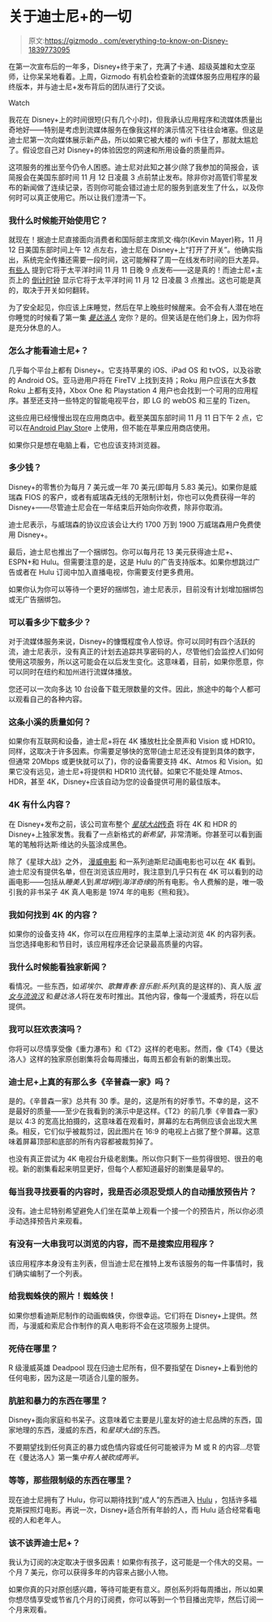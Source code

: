 # 关于迪士尼+的一切

> 原文:[https://gizmodo . com/everything-to-know-on-Disney-1839773095](https://gizmodo.com/everything-to-know-about-disney-1839773095)

在第一次宣布后的一年多，Disney+终于来了，充满了卡通、超级英雄和太空巫师，让你呆呆地看着。上周，Gizmodo 有机会检查新的流媒体服务应用程序的最终版本，并与迪士尼+发布背后的团队进行了交谈。

Watch

我花在 Disney+上的时间很短(只有几个小时)，但我承认应用程序和流媒体质量出奇地好——特别是考虑到流媒体服务在像我这样的演示情况下往往会堵塞。但这是迪士尼第一次向媒体展示新产品，所以如果它被大楼的 wifi 卡住了，那就太尴尬了。假设您自己对 Disney+的体验因您的网速和所用设备的质量而异。

这项服务的推出至今仍令人困惑。迪士尼对此知之甚少(除了我参加的简报会，该简报会在美国东部时间 11 月 12 日凌晨 3 点前禁止发布。除非你对高管们零星发布的新闻做了连续记录，否则你可能会错过迪士尼的服务到底发生了什么，以及你何时可以真正使用它。所以让我们澄清一下。

### 我什么时候能开始使用它？

就现在！据迪士尼直接面向消费者和国际部主席凯文·梅尔(Kevin Mayer)称，11 月 12 日美国东部时间上午 12 点左右，迪士尼在 Disney+上“打开了开关”。他确实指出，系统完全传播还需要一段时间，这可能解释了周一在线发布时间的巨大差异。 [有些人](https://twitter.com/ericsketch/status/1193897268463595520) 提到它将于太平洋时间 11 月 11 日晚 9 点发布——这是真的！而迪士尼+主页上的 [倒计时钟](https://preview.disneyplus.com/?cid=DSS-Search-Google-71700000058993701-&s_kwcid=AL!8468!3!391005292074!e!!g!!disney&gclid=EAIaIQobChMI9PP9psLi5QIVh4NaBR35VgOREAAYASAAEgKZ6vD_BwE&gclsrc=aw.ds) 显示它将于太平洋时间 11 月 12 日凌晨 3 点推出。这也可能是真的，取决于开关如何翻转。

为了安全起见，你应该上床睡觉，然后在早上晚些时候醒来。会不会有人潜在地在你睡觉的时候看了第一集 [*曼达洛人*](https://io9.gizmodo.com/breaking-down-the-details-and-mysteries-of-the-mandalor-1839442865) 宠你？是的。但笑话是在他们身上，因为你将是充分休息的人。

### 怎么才能看迪士尼+？

几乎每个平台上都有 Disney+。它支持苹果的 iOS、iPad OS 和 tvOS，以及谷歌的 Android OS。亚马逊用户将在 FireTV 上找到支持；Roku 用户应该在大多数 Roku 上都有支持，Xbox One 和 Playstation 4 用户也会找到一个可用的应用程序。甚至还支持一些特定的智能电视平台，即 LG 的 webOS 和三星的 Tizen。

这些应用已经慢慢出现在应用商店中。截至美国东部时间 11 月 11 日下午 2 点，它可以在[Android Play Stor](https://play.google.com/store/apps/details?id=com.disney.disneyplus&hl=en_US)e 上使用，但不能在苹果应用商店使用。

如果你只是想在电脑上看，它也应该支持浏览器。

### 多少钱？

Disney+的零售价为每月 7 美元或一年 70 美元(即每月 5.83 美元)。如果你是威瑞森 FIOS 的客户，或者有威瑞森无线的无限制计划，你也可以免费获得一年的 Disney+——尽管迪士尼会在一年结束后开始向你收费，除非你取消。

迪士尼表示，与威瑞森的协议应该会让大约 1700 万到 1900 万威瑞森用户免费使用 Disney+。

最后，迪士尼也推出了一个捆绑包。你可以每月花 13 美元获得迪士尼+、ESPN+和 Hulu。但需要注意的是，这是 Hulu 的广告支持版本。如果你想跳过广告或者在 Hulu 订阅中加入直播电视，你需要支付更多费用。

如果你认为你可以等待一个更好的捆绑包，迪士尼表示，目前没有计划增加捆绑包或无广告捆绑包。

### 可以看多少下载多少？

对于流媒体服务来说，Disney+的慷慨程度令人惊讶。你可以同时有四个活跃的流，迪士尼表示，没有真正的计划去追踪共享密码的人，尽管他们会监控人们如何使用这项服务，所以这可能会在以后发生变化。这意味着，目前，如果你愿意，你可以同时在纽约和加州进行流媒体播放。

您还可以一次向多达 10 台设备下载无限数量的文件。因此，旅途中的每个人都可以观看自己的各种内容。

### 这条小溪的质量如何？

如果你有互联网和设备，迪士尼+将在 4K 播放杜比全景声和 Vision 或 HDR10。同样，这取决于许多因素。你需要足够快的宽带(迪士尼还没有提到具体的数字，但通常 20Mbps 或更快就可以了)，你的设备需要支持 4K、Atmos 和 Vision。如果它没有远见，迪士尼+将提供和 HDR10 流代替。如果它不能处理 Atmos、HDR，甚至 4K，Disney+应该自动为您的设备提供可用的最佳版本。

### 4K 有什么内容？

在 Disney+发布之前，该公司宣布整个 [*星球大战*传奇](https://io9.gizmodo.com/resistance-reborn-is-an-exquisite-payoff-to-4-years-of-1839618813?_ga=2.29866943.1496214535.1573492814-1751557175.1567029747) 将在 4K 和 HDR 的 Disney+上独家发售。我看了一点新格式的*新希望*，非常清晰。你甚至可以看到画笔的笔触将达斯·维达的头盔涂成黑色。

除了《星球大战》之外， [漫威电影](https://io9.gizmodo.com/youre-damn-right-ms-marvel-she-hulk-and-moon-knight-1839776360) 和一系列迪斯尼动画电影也可以在 4K 看到。迪士尼没有提供名单，但在浏览该应用时，我注意到几乎只有在 4K 可以看到的动画电影——包括从*睡美人*到*黑坩埚*到*海洋奇缘*的所有电影。令人费解的是，唯一吸引我的非书呆子 4K 真人电影是 1974 年的电影《熊和我》。

### 我如何找到 4K 的内容？

如果你的设备支持 4K，你可以在应用程序的主菜单上滚动浏览 4K 的内容列表。当您选择电影和节目时，该应用程序还会记录最高质量的内容。

### 我什么时候能看独家新闻？

看情况。一些东西，如*诺埃尔*、*歌舞青春:音乐剧:系列*(真的是这样的)、真人版 [*淑女与流浪汉*](https://io9.gizmodo.com/lady-and-the-tramps-talking-dogs-are-even-more-unsettli-1839056674) 和*曼达洛人*将在发布时推出。其他内容，像每一个漫威秀，将在以后提供。

### 我可以狂欢表演吗？

你将可以尽情享受像《重力瀑布》和《T2》这样的老电影。然而，像《T4》《曼达洛人》这样的独家原创剧集将会每周播出，每周五都会有新的剧集出现。

### 迪士尼+上真的有那么多《辛普森一家》吗？

是的。《辛普森一家》总共有 30 季。是的，这是所有的好季节。不幸的是，这不是最好的质量——至少在我看到的演示中是这样。《T2》的前几季《辛普森一家》是以 4:3 的宽高比拍摄的，这意味着在观看时，屏幕的左右两侧应该会出现大黑条。相反，它们似乎被裁剪过，因此图片在 16:9 的电视上占据了整个屏幕。这意味着屏幕顶部和底部的所有内容都被裁剪掉了。

也没有真正尝试为 4K 电视台升级老剧集。所以你只剩下一些剪得很短、很丑的电视。新的剧集看起来明显更好，但每个人都知道最好的剧集是最早的。

### 每当我寻找要看的内容时，我是否必须忍受烦人的自动播放预告片？

没有。迪士尼特别希望避免人们坐在菜单上观看一个接一个的预告片，所以你必须手动选择预告片来观看。

### 有没有一大串我可以浏览的内容，而不是搜索应用程序？

该应用程序本身没有主列表，但当迪士尼在推特上发布该服务的每一件事情时，我们确实编制了一个列表。

### 给我蜘蛛侠的照片！蜘蛛侠！

如果你想看迪斯尼制作的动画蜘蛛侠，你很幸运。它们将在 Disney+上提供。然而，与漫威和索尼合作制作的真人电影将不会在这项服务上提供。

### 死侍在哪里？

R 级漫威英雄 Deadpool 现在归迪士尼所有，但不要指望在 Disney+上看到他的任何电影，因为这是一项适合儿童的服务。

### 肮脏和暴力的东西在哪里？

Disney+面向家庭和书呆子。这意味着它主要是儿童友好的迪士尼品牌的东西，国家地理的东西，漫威的东西，和*星球大战*的东西。

不要期望找到任何真正的暴力或色情内容或任何可能被评为 M 或 R 的内容...尽管在《曼达洛人》第一集*中有人被砍成两半。*

### 等等，那些限制级的东西在哪里？

现在迪士尼拥有了 Hulu，你可以期待找到“成人”的东西进入 [Hulu](https://io9.gizmodo.com/castle-rock-season-2-is-brimming-with-misery-and-its-n-1838942213) ，包括许多福克斯探照灯电影。再说一次，Disney+适合所有年龄的人，而 Hulu 适合经常看电视的人和老年人。

### 该不该弄迪士尼+？

我认为订阅的决定取决于很多因素！如果你有孩子，这可能是一个伟大的交易。一个月 7 美元，你可以获得多年的内容来占据小人物。

如果你真的只对原创感兴趣，等待可能更有意义。原创系列将每周播出，所以如果你想尽情享受或节省几个月的订阅费，你可以等到一个节目播出完毕，然后订阅一个月来观看。